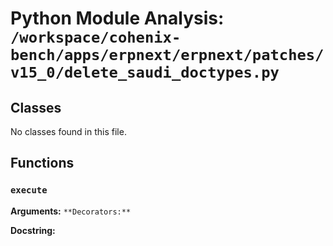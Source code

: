# Python Module Analysis: `/workspace/cohenix-bench/apps/erpnext/erpnext/patches/v15_0/delete_saudi_doctypes.py`

## Classes

No classes found in this file.


## Functions

### `execute`
**Arguments:** ``
**Decorators:** ``

**Docstring:**
```

```

